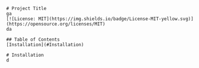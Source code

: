 
    # Project Title
    ga
    [![License: MIT](https://img.shields.io/badge/License-MIT-yellow.svg)](https://opensource.org/licenses/MIT)
    da

    ## Table of Contents
    [Installation](#Installation)

    # Installation
    d
    